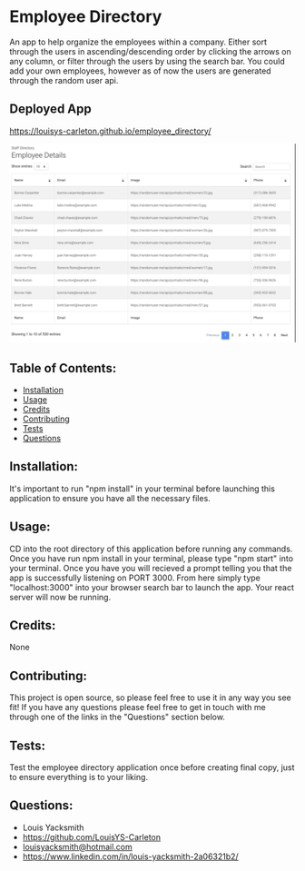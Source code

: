 # Employee Directory

An app to help organize the employees within a company. Either sort through the users in ascending/descending order by clicking the arrows on any column, or filter through the users by using the search bar. You could add your own employees, however as of now the users are generated through the random user api.

## Deployed App

https://louisys-carleton.github.io/employee_directory/

<img src="./img/Screen Shot 2021-01-08 at 1.35.44 PM.png" alt="Home page">

## Table of Contents:

- [Installation](#installation)
- [Usage](#usage)
- [Credits](#credits)
- [Contributing](#contributing)
- [Tests](#tests)
- [Questions](#questions)

## Installation:

It's important to run "npm install" in your terminal before launching this application to ensure you have all the necessary files.

## Usage:

CD into the root directory of this application before running any commands. Once you have run npm install in your terminal, please type "npm start" into your terminal. Once you have you will recieved a prompt telling you that the app is successfully listening on PORT 3000. From here simply type "localhost:3000" into your browser search bar to launch the app. Your react server will now be running.

## Credits:

None

## Contributing:

This project is open source, so please feel free to use it in any way you see fit! If you have any questions please feel free to get in touch with me through one of the links in the "Questions" section below.

## Tests:

Test the employee directory application once before creating final copy, just to ensure everything is to your liking.

## Questions:

- Louis Yacksmith
- https://github.com/LouisYS-Carleton
- louisyacksmith@hotmail.com
- https://www.linkedin.com/in/louis-yacksmith-2a06321b2/
